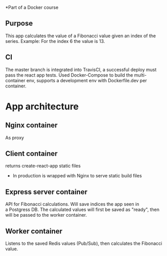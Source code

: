 *Part of a Docker course 

## Purpose
This app calculates the value of a Fibonacci value given an index of the series.
Example: For the index 6 the value is 13.

## CI 
The master branch is integrated into TravisCI, a successful deploy must pass the react app tests. 
Used Docker-Compose to build the multi-container env, supports a development env with Dockerfile.dev per container. 

# App architecture

## Nginx container
As proxy 

## Client container
returns create-react-app static files 
* In production is wrapped with Nginx to serve static build files 

## Express server container
API for Fibonacci calculations.
Will save indices the app seen in a Postgress DB. 
The calculated values will first be saved as "ready", then will be passed to the worker container. 

## Worker container
Listens to the saved Redis values (Pub/Sub), then calculates the Fibonacci value. 
